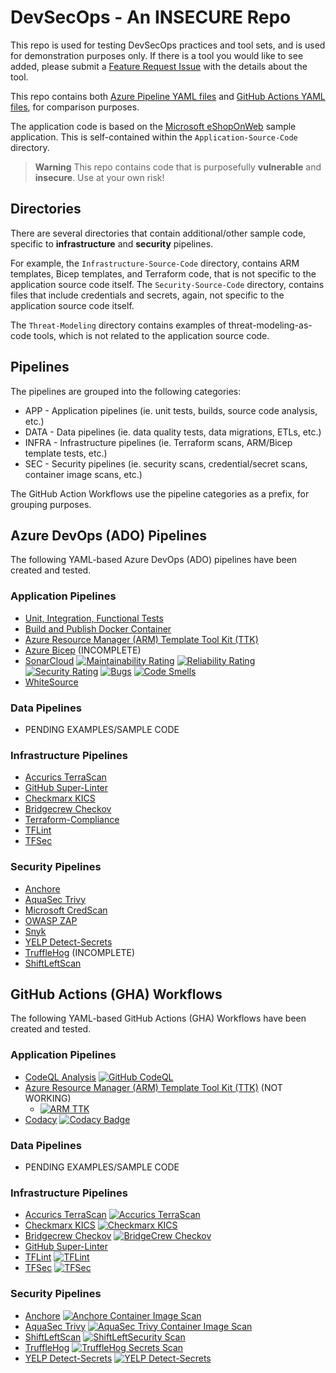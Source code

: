 # DevSecOps - An INSECURE Repo

This repo is used for testing DevSecOps practices and tool sets, and is used for demonstration purposes only. If there is a tool you would like to see added, please submit a [Feature Request Issue](https://github.com/AErmie/DevSecOps/issues/new/choose) with the details about the tool.

This repo contains both [Azure Pipeline YAML files](https://github.com/AErmie/DevSecOps/tree/main/azure-pipelines) and [GitHub Actions YAML files](https://github.com/AErmie/DevSecOps/tree/main/.github/workflows), for comparison purposes.

The application code is based on the [Microsoft eShopOnWeb](https://github.com/dotnet-architecture/eShopOnWeb) sample application. This is self-contained within the `Application-Source-Code` directory.

> **Warning**
> This repo contains code that is purposefully **vulnerable** and **insecure**. Use at your own risk!

## Directories

There are several directories that contain additional/other sample code, specific to **infrastructure** and **security** pipelines.

For example, the `Infrastructure-Source-Code` directory, contains ARM templates, Bicep templates, and Terraform code, that is not specific to the application source code itself. The `Security-Source-Code` directory, contains files that include credentials and secrets, again, not specific to the application source code itself.

The `Threat-Modeling` directory contains examples of threat-modeling-as-code tools, which is not related to the application source code.

## Pipelines

The pipelines are grouped into the following categories:

- APP - Application pipelines (ie. unit tests, builds, source code analysis, etc.)
- DATA - Data pipelines (ie. data quality tests, data migrations, ETLs, etc.)
- INFRA - Infrastructure pipelines (ie. Terraform scans, ARM/Bicep template tests, etc.)
- SEC - Security pipelines (ie. security scans, credential/secret scans, container image scans, etc.)

The GitHub Action Workflows use the pipeline categories as a prefix, for grouping purposes.

## Azure DevOps (ADO) Pipelines

The following YAML-based Azure DevOps (ADO) pipelines have been created and tested.

### Application Pipelines

- [Unit, Integration, Functional Tests](eShopOnWeb-CI.yml)
- [Build and Publish Docker Container](eShopOnWeb-Docker-CI.yml)
- [Azure Resource Manager (ARM) Template Tool Kit (TTK)](azure-pipelines/arm-ttk-pipeline.yml)
- [Azure Bicep](azure-pipelines/azure-bicep-pipeline.yml) (INCOMPLETE)
- [SonarCloud](azure-pipelines/sonar-cloud-pipeline.yml) [![Maintainability Rating](https://sonarcloud.io/api/project_badges/measure?project=randomprojectkey&metric=sqale_rating)](https://sonarcloud.io/dashboard?id=randomprojectkey) [![Reliability Rating](https://sonarcloud.io/api/project_badges/measure?project=randomprojectkey&metric=reliability_rating)](https://sonarcloud.io/dashboard?id=randomprojectkey) [![Security Rating](https://sonarcloud.io/api/project_badges/measure?project=randomprojectkey&metric=security_rating)](https://sonarcloud.io/dashboard?id=randomprojectkey) [![Bugs](https://sonarcloud.io/api/project_badges/measure?project=randomprojectkey&metric=bugs)](https://sonarcloud.io/dashboard?id=randomprojectkey) [![Code Smells](https://sonarcloud.io/api/project_badges/measure?project=randomprojectkey&metric=code_smells)](https://sonarcloud.io/dashboard?id=randomprojectkey)
- [WhiteSource](azure-pipelines/whitesource-pipeline.yml)

### Data Pipelines

- PENDING EXAMPLES/SAMPLE CODE

### Infrastructure Pipelines

- [Accurics TerraScan](azure-pipelines/terraform-terrascan-pipeline.yml)
- [GitHub Super-Linter](azure-pipelines/terraform-githublinter-pipeline.yml)
- [Checkmarx KICS](azure-pipelines/iac-kicks-pipeline.yml)
- [Bridgecrew Checkov](azure-pipelines/terraform-checkov-pipeline.yml)
- [Terraform-Compliance](azure-pipelines/terraform-tfcompliance-pipeline.yml)
- [TFLint](azure-pipelines/terraform-tflint.yml)
- [TFSec](azure-pipelines/terraform-tfsec-pipeline.yml)

### Security Pipelines

- [Anchore](azure-pipelines/anchore-pipeline.yml)
- [AquaSec Trivy](azure-pipelines/sec-trivy-pipeline.yml)
- [Microsoft CredScan](azure-pipelines/msft-credscan-pipeline.yml)
- [OWASP ZAP](azure-pipelines/sec-owasp-pipeline.yml)
- [Snyk](azure-pipelines/snyk-securityScan-pipeline.yml)
- [YELP Detect-Secrets](azure-pipelines/sec-secretscan-yelpdetectsecrets.yml)
- [TruffleHog](azure-pipelines/truffleHog-secretScan-pipeline.yml) (INCOMPLETE)
- [ShiftLeftScan](azure-pipelines/sec-shiftleftscan-pipeline.yml)

## GitHub Actions (GHA) Workflows

The following YAML-based GitHub Actions (GHA) Workflows have been created and tested.

### Application Pipelines

- [CodeQL Analysis](.github/workflows/codeql-analysis.yml) [![GitHub CodeQL](https://github.com/AErmie/DevSecOps/actions/workflows/codeql-analysis-workflow.yml/badge.svg)](https://github.com/AErmie/DevSecOps/actions/workflows/codeql-analysis-workflow.yml)
- [Azure Resource Manager (ARM) Template Tool Kit (TTK)](.github/workflows/arm-ttk-workflow.yml) (NOT WORKING)
    - [![ARM TTK](https://github.com/AErmie/DevSecOps/actions/workflows/arm-ttk-workflow.yml/badge.svg)](https://github.com/AErmie/DevSecOps/actions/workflows/arm-ttk-workflow.yml)
- [Codacy](https://github.com/AErmie/DevSecOps/blob/main/.github/workflows/codacy-workflow.yml) [![Codacy Badge](https://app.codacy.com/project/badge/Grade/06a8a105132643e0ad4073eec9b85fbd)](https://www.codacy.com/gh/AErmie/DevSecOps/dashboard?utm_source=github.com&amp;utm_medium=referral&amp;utm_content=AErmie/DevSecOps&amp;utm_campaign=Badge_Grade)

### Data Pipelines

- PENDING EXAMPLES/SAMPLE CODE

### Infrastructure Pipelines

- [Accurics TerraScan](.github/workflows/accurics-terrascan-workflow.yml) [![Accurics TerraScan](https://github.com/AErmie/DevSecOps/actions/workflows/accurics-terrascan-workflow.yml/badge.svg)](https://github.com/AErmie/DevSecOps/actions/workflows/accurics-terrascan-workflow.yml)
- [Checkmarx KICS](.github/workflows/iac-kicks.yml) [![Checkmarx KICS](https://github.com/AErmie/DevSecOps/actions/workflows/checkmarx-iackics-workflow.yml/badge.svg)](https://github.com/AErmie/DevSecOps/actions/workflows/checkmarx-iackics-workflow.yml)
- [Bridgecrew Checkov](.github/workflows/bridgecrew-checkov-workflow.yml) [![BridgeCrew Checkov](https://github.com/AErmie/DevSecOps/actions/workflows/bridgecrew-checkov-workflow.yml/badge.svg)](https://github.com/AErmie/DevSecOps/actions/workflows/bridgecrew-checkov-workflow.yml)
- [GitHub Super-Linter](.github/workflows/github-superlinter.yml)
- [TFLint](.github/workflows/terraform-tflint-workflow.yml) [![TFLint](https://github.com/AErmie/DevSecOps/actions/workflows/terraform-tflint-workflow.yml/badge.svg)](https://github.com/AErmie/DevSecOps/actions/workflows/terraform-tflint-workflow.yml)
- [TFSec](.github/workflows/terraform-tfsec-workflow.yml) [![TFSec](https://github.com/AErmie/DevSecOps/actions/workflows/terraform-tfsec-workflow.yml/badge.svg)](https://github.com/AErmie/DevSecOps/actions/workflows/terraform-tfsec-workflow.yml)

### Security Pipelines

- [Anchore](.github/workflows/anchore-workflow.yml) [![Anchore Container Image Scan](https://github.com/AErmie/DevSecOps/actions/workflows/anchore-workflow.yml/badge.svg)](https://github.com/AErmie/DevSecOps/actions/workflows/anchore-workflow.yml)
- [AquaSec Trivy](.github/workflows/aquasec-trivy-workflow.yml) [![AquaSec Trivy Container Image Scan](https://github.com/AErmie/DevSecOps/actions/workflows/aquasec-trivy-workflow.yml/badge.svg)](https://github.com/AErmie/DevSecOps/actions/workflows/aquasec-trivy-workflow.yml)
- [ShiftLeftScan](.github/workflows/shiftleftscan.yml) [![ShiftLeftSecurity Scan](https://github.com/AErmie/DevSecOps/actions/workflows/shiftleftscan-workflow.yml/badge.svg)](https://github.com/AErmie/DevSecOps/actions/workflows/shiftleftscan-workflow.yml)
- [TruffleHog](.github/workflows/truffle-hog-workflow.yml) [![TruffleHog Secrets Scan](https://github.com/AErmie/DevSecOps/actions/workflows/truffle-hog-workflow.yml/badge.svg)](https://github.com/AErmie/DevSecOps/actions/workflows/truffle-hog-workflow.yml)
- [YELP Detect-Secrets](.github/workflows/yelp-secret-scan.yml) [![YELP Detect-Secrets](https://github.com/AErmie/DevSecOps/actions/workflows/yelp-detectsecret-workflow.yml/badge.svg?branch=main)](https://github.com/AErmie/DevSecOps/actions/workflows/yelp-detectsecret-workflow.yml)

